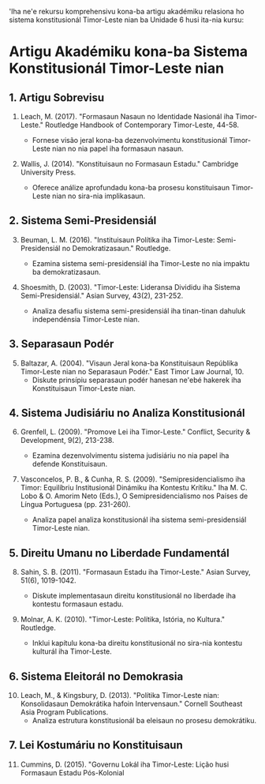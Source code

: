 'Iha ne'e rekursu komprehensivu kona-ba artigu akadémiku relasiona ho sistema konstitusionál Timor-Leste nian ba Unidade 6 husi ita-nia kursu:

# Artigu Akadémiku kona-ba Sistema Konstitusionál Timor-Leste nian

## 1. Artigu Sobrevisu

1. Leach, M. (2017). "Formasaun Nasaun no Identidade Nasionál iha Timor-Leste." Routledge Handbook of Contemporary Timor-Leste, 44-58.
   - Fornese visão jeral kona-ba dezenvolvimentu konstitusionál Timor-Leste nian no nia papel iha formasaun nasaun.

2. Wallis, J. (2014). "Konstituisaun no Formasaun Estadu." Cambridge University Press.
   - Oferece análize aprofundadu kona-ba prosesu konstituisaun Timor-Leste nian no sira-nia implikasaun.

## 2. Sistema Semi-Presidensiál

3. Beuman, L. M. (2016). "Instituisaun Polítika iha Timor-Leste: Semi-Presidensiál no Demokratizasaun." Routledge.
   - Ezamina sistema semi-presidensiál iha Timor-Leste no nia impaktu ba demokratizasaun.

4. Shoesmith, D. (2003). "Timor-Leste: Lideransa Divididu iha Sistema Semi-Presidensiál." Asian Survey, 43(2), 231-252.
   - Analiza desafiu sistema semi-presidensiál iha tinan-tinan dahuluk independénsia Timor-Leste nian.

## 3. Separasaun Podér

5. Baltazar, A. (2004). "Visaun Jeral kona-ba Konstituisaun Repúblika Timor-Leste nian no Separasaun Podér." East Timor Law Journal, 10.
   - Diskute prinsípiu separasaun podér hanesan ne'ebé hakerek iha Konstituisaun Timor-Leste nian.

## 4. Sistema Judisiáriu no Analiza Konstitusionál

6. Grenfell, L. (2009). "Promove Lei iha Timor-Leste." Conflict, Security & Development, 9(2), 213-238.
   - Ezamina dezenvolvimentu sistema judisiáriu no nia papel iha defende Konstituisaun.

7. Vasconcelos, P. B., & Cunha, R. S. (2009). "Semipresidencialismo iha Timor: Equilíbriu Institusionál Dinámiku iha Kontestu Krítiku." Iha M. C. Lobo & O. Amorim Neto (Eds.), O Semipresidencialismo nos Países de Língua Portuguesa (pp. 231-260).
   - Analiza papel analiza konstitusionál iha sistema semi-presidensiál Timor-Leste nian.

## 5. Direitu Umanu no Liberdade Fundamentál

8. Sahin, S. B. (2011). "Formasaun Estadu iha Timor-Leste." Asian Survey, 51(6), 1019-1042.
   - Diskute implementasaun direitu konstitusionál no liberdade iha kontestu formasaun estadu.

9. Molnar, A. K. (2010). "Timor-Leste: Polítika, Istória, no Kultura." Routledge.
   - Inklui kapítulu kona-ba direitu konstitusionál no sira-nia kontestu kulturál iha Timor-Leste.

## 6. Sistema Eleitorál no Demokrasia

10. Leach, M., & Kingsbury, D. (2013). "Polítika Timor-Leste nian: Konsolidasaun Demokrátika hafoin Intervensaun." Cornell Southeast Asia Program Publications.
    - Analiza estrutura konstitusionál ba eleisaun no prosesu demokrátiku.

## 7. Lei Kostumáriu no Konstituisaun

11. Cummins, D. (2015). "Governu Lokál iha Timor-Leste: Lição husi Formasaun Estadu Pós-Kolonial